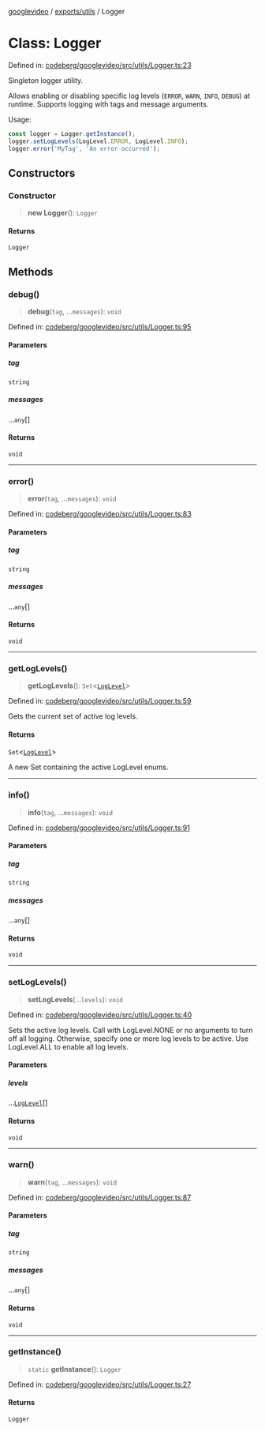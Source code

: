 [googlevideo](../../../README.md) / [exports/utils](../README.md) / Logger

# Class: Logger

Defined in: [codeberg/googlevideo/src/utils/Logger.ts:23](https://github.com/LuanRT/googlevideo/blob/19854137cadaf49fd755394883dfd7fe5fdaba20/src/utils/Logger.ts#L23)

Singleton logger utility.

Allows enabling or disabling specific log levels (`ERROR`, `WARN`, `INFO`, `DEBUG`)
at runtime. Supports logging with tags and message arguments.

Usage:
```ts
const logger = Logger.getInstance();
logger.setLogLevels(LogLevel.ERROR, LogLevel.INFO);
logger.error('MyTag', 'An error occurred');
```

## Constructors

### Constructor

> **new Logger**(): `Logger`

#### Returns

`Logger`

## Methods

### debug()

> **debug**(`tag`, ...`messages`): `void`

Defined in: [codeberg/googlevideo/src/utils/Logger.ts:95](https://github.com/LuanRT/googlevideo/blob/19854137cadaf49fd755394883dfd7fe5fdaba20/src/utils/Logger.ts#L95)

#### Parameters

##### tag

`string`

##### messages

...`any`[]

#### Returns

`void`

***

### error()

> **error**(`tag`, ...`messages`): `void`

Defined in: [codeberg/googlevideo/src/utils/Logger.ts:83](https://github.com/LuanRT/googlevideo/blob/19854137cadaf49fd755394883dfd7fe5fdaba20/src/utils/Logger.ts#L83)

#### Parameters

##### tag

`string`

##### messages

...`any`[]

#### Returns

`void`

***

### getLogLevels()

> **getLogLevels**(): `Set`\<[`LogLevel`](../enumerations/LogLevel.md)\>

Defined in: [codeberg/googlevideo/src/utils/Logger.ts:59](https://github.com/LuanRT/googlevideo/blob/19854137cadaf49fd755394883dfd7fe5fdaba20/src/utils/Logger.ts#L59)

Gets the current set of active log levels.

#### Returns

`Set`\<[`LogLevel`](../enumerations/LogLevel.md)\>

A new Set containing the active LogLevel enums.

***

### info()

> **info**(`tag`, ...`messages`): `void`

Defined in: [codeberg/googlevideo/src/utils/Logger.ts:91](https://github.com/LuanRT/googlevideo/blob/19854137cadaf49fd755394883dfd7fe5fdaba20/src/utils/Logger.ts#L91)

#### Parameters

##### tag

`string`

##### messages

...`any`[]

#### Returns

`void`

***

### setLogLevels()

> **setLogLevels**(...`levels`): `void`

Defined in: [codeberg/googlevideo/src/utils/Logger.ts:40](https://github.com/LuanRT/googlevideo/blob/19854137cadaf49fd755394883dfd7fe5fdaba20/src/utils/Logger.ts#L40)

Sets the active log levels.
Call with LogLevel.NONE or no arguments to turn off all logging.
Otherwise, specify one or more log levels to be active.
Use LogLevel.ALL to enable all log levels.

#### Parameters

##### levels

...[`LogLevel`](../enumerations/LogLevel.md)[]

#### Returns

`void`

***

### warn()

> **warn**(`tag`, ...`messages`): `void`

Defined in: [codeberg/googlevideo/src/utils/Logger.ts:87](https://github.com/LuanRT/googlevideo/blob/19854137cadaf49fd755394883dfd7fe5fdaba20/src/utils/Logger.ts#L87)

#### Parameters

##### tag

`string`

##### messages

...`any`[]

#### Returns

`void`

***

### getInstance()

> `static` **getInstance**(): `Logger`

Defined in: [codeberg/googlevideo/src/utils/Logger.ts:27](https://github.com/LuanRT/googlevideo/blob/19854137cadaf49fd755394883dfd7fe5fdaba20/src/utils/Logger.ts#L27)

#### Returns

`Logger`
